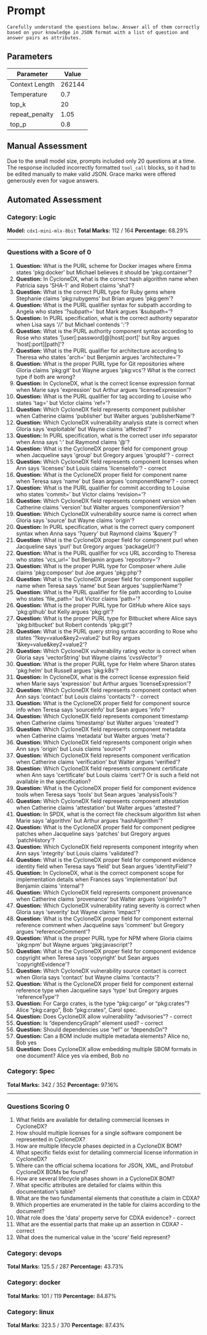 # Prompt

```
Carefully understand the questions below. Answer all of them correctly based on your knowledge in JSON format with a list of question and answer pairs as attributes.
```

## Parameters

| Parameter         | Value |
|-------------------|-------|
| Context Length    | 262144  |
| Temperature       | 0.7     |
| top_k             | 20      |
| repeat_penalty    | 1.05    |
| top_p             | 0.8     |

## Manual Assessment

Due to the small model size, prompts included only 20 questions at a time. The response included incorrectly formatted `tool_call` blocks, so it had to be edited manually to make valid JSON. Grace marks were offered generously even for vague answers.

## Automated Assessment

### Category: Logic

**Model:** `cdx1-mini-mlx-8bit`
**Total Marks:** 112 / 164
**Percentage:** 68.29%

---

### Questions with a Score of 0

1.  **Question:** What is the PURL scheme for Docker images where Emma states 'pkg:docker' but Michael believes it should be 'pkg:container'?
2.  **Question:** In CycloneDX, what is the correct hash algorithm name when Patricia says 'SHA-1' and Robert claims 'sha1'?
3.  **Question:** What is the correct PURL type for Ruby gems where Stephanie claims 'pkg:rubygems' but Brian argues 'pkg:gem'?
4.  **Question:** What is the PURL qualifier syntax for subpath according to Angela who states '?subpath=' but Mark argues '&subpath='?
5.  **Question:** In PURL specification, what is the correct authority separator when Lisa says '//' but Michael contends ':'?
6.  **Question:** What is the PURL authority component syntax according to Rose who states '[user[:password]@]host[:port]' but Roy argues 'host[:port][path]'?
7.  **Question:** What is the PURL qualifier for architecture according to Theresa who states 'arch=' but Benjamin argues 'architecture='?
8.  **Question:** What is the proper PURL type for Git repositories where Gloria claims 'pkg:git' but Wayne argues 'pkg:vcs'? What is the correct type if both are wrong?
9.  **Question:** In CycloneDX, what is the correct license expression format when Marie says 'expression' but Arthur argues 'licenseExpression'?
10. **Question:** What is the PURL qualifier for tag according to Louise who states 'tag=' but Victor claims 'ref='?
11. **Question:** Which CycloneDX field represents component publisher when Catherine claims 'publisher' but Walter argues 'publisherName'?
12. **Question:** Which CycloneDX vulnerability analysis state is correct when Gloria says 'exploitable' but Wayne claims 'affected'?
13. **Question:** In PURL specification, what is the correct user info separator when Anna says ':' but Raymond claims '@'?
14. **Question:** What is the CycloneDX proper field for component group when Jacqueline says 'group' but Gregory argues 'groupId'? - correct
15. **Question:** Which CycloneDX field represents component licenses when Ann says 'licenses' but Louis claims 'licenseInfo'? - correct
16. **Question:** What is the CycloneDX proper field for component name when Teresa says 'name' but Sean argues 'componentName'? - correct
17. **Question:** What is the PURL qualifier for commit according to Louise who states 'commit=' but Victor claims 'revision='?
18. **Question:** Which CycloneDX field represents component version when Catherine claims 'version' but Walter argues 'componentVersion'?
19. **Question:** Which CycloneDX vulnerability source name is correct when Gloria says 'source' but Wayne claims 'origin'?
20. **Question:** In PURL specification, what is the correct query component syntax when Anna says '?query' but Raymond claims '&query'?
21. **Question:** What is the CycloneDX proper field for component purl when Jacqueline says 'purl' but Gregory argues 'packageUrl'?
22. **Question:** What is the PURL qualifier for vcs URL according to Theresa who states 'vcs_url=' but Benjamin argues 'repository='?
23. **Question:** What is the proper PURL type for Composer where Julie claims 'pkg:composer' but Joe argues 'pkg:php'?
24. **Question:** What is the CycloneDX proper field for component supplier name when Teresa says 'name' but Sean argues 'supplierName'?
25. **Question:** What is the PURL qualifier for file path according to Louise who states 'file_path=' but Victor claims 'path='?
26. **Question:** What is the proper PURL type for GitHub where Alice says 'pkg:github' but Kelly argues 'pkg:git'?
27. **Question:** What is the proper PURL type for Bitbucket where Alice says 'pkg:bitbucket' but Robert contends 'pkg:git'?
28. **Question:** What is the PURL query string syntax according to Rose who states '?key=value&key2=value2' but Roy argues '&key=value&key2=value2'?
29. **Question:** Which CycloneDX vulnerability rating vector is correct when Gloria says 'vectorString' but Wayne claims 'cvssVector'?
30. **Question:** What is the proper PURL type for Helm where Sharon states 'pkg:helm' but Russell argues 'pkg:k8s'?
31. **Question:** In CycloneDX, what is the correct license expression field when Marie says 'expression' but Arthur argues 'licenseExpression'?
32. **Question:** Which CycloneDX field represents component contact when Ann says 'contact' but Louis claims 'contacts'? - correct
33. **Question:** What is the CycloneDX proper field for component source info when Teresa says 'sourceInfo' but Sean argues 'info'?
34. **Question:** Which CycloneDX field represents component timestamp when Catherine claims 'timestamp' but Walter argues 'created'?
35. **Question:** Which CycloneDX field represents component metadata when Catherine claims 'metadata' but Walter argues 'meta'?
36. **Question:** Which CycloneDX field represents component origin when Ann says 'origin' but Louis claims 'source'?
37. **Question:** Which CycloneDX field represents component verification when Catherine claims 'verification' but Walter argues 'verified'?
38. **Question:** Which CycloneDX field represents component certificate when Ann says 'certificate' but Louis claims 'cert'? Or is such a field not available in the specification?
39. **Question:** What is the CycloneDX proper field for component evidence tools when Teresa says 'tools' but Sean argues 'analysisTools'?
40. **Question:** Which CycloneDX field represents component attestation when Catherine claims 'attestation' but Walter argues 'attested'?
41. **Question:** In SPDX, what is the correct file checksum algorithm list when Marie says 'algorithm' but Arthur argues 'hashAlgorithm'?
42. **Question:** What is the CycloneDX proper field for component pedigree patches when Jacqueline says 'patches' but Gregory argues 'patchHistory'?
43. **Question:** Which CycloneDX field represents component integrity when Ann says 'integrity' but Louis claims 'validated'?
44. **Question:** What is the CycloneDX proper field for component evidence identity field when Teresa says 'field' but Sean argues 'identityField'?
45. **Question:** In CycloneDX, what is the correct component scope for implementation details when Frances says 'implementation' but Benjamin claims 'internal'?
46. **Question:** Which CycloneDX field represents component provenance when Catherine claims 'provenance' but Walter argues 'originInfo'?
47. **Question:** Which CycloneDX vulnerability rating severity is correct when Gloria says 'severity' but Wayne claims 'impact'?
48. **Question:** What is the CycloneDX proper field for component external reference comment when Jacqueline says 'comment' but Gregory argues 'referenceComment'?
49. **Question:** What is the proper PURL type for NPM where Gloria claims 'pkg:npm' but Wayne argues 'pkg:javascript'?
50. **Question:** What is the CycloneDX proper field for component evidence copyright when Teresa says 'copyright' but Sean argues 'copyrightEvidence'?
51. **Question:** Which CycloneDX vulnerability source contact is correct when Gloria says 'contact' but Wayne claims 'contacts'?
52. **Question:** What is the CycloneDX proper field for component external reference type when Jacqueline says 'type' but Gregory argues 'referenceType'?
53. **Question:** For Cargo crates, is the type “pkg:cargo” or “pkg:crates”? Alice “pkg:cargo”, Bob “pkg:crates”, Carol spec.
54. **Question:** Does CycloneDX allow vulnerability “advisories”? - correct
55. **Question:** Is “dependencyGraph” element used? - correct
56. **Question:** Should dependencies use “ref” or “dependsOn”?
57. **Question:** Can a BOM include multiple metadata elements? Alice no, Bob yes
58. **Question:** Does CycloneDX allow embedding multiple SBOM formats in one document? Alice yes via embed, Bob no

### Category: Spec

**Total Marks:** 342 / 352
**Percentage:** 97.16%

---

### Questions Scoring 0

1.  What fields are available for detailing commercial licenses in CycloneDX?
2.  How should multiple licenses for a single software component be represented in CycloneDX?
3.  How are multiple lifecycle phases depicted in a CycloneDX BOM?
4.  What specific fields exist for detailing commercial license information in CycloneDX?
5.  Where can the official schema locations for JSON, XML, and Protobuf CycloneDX BOMs be found?
6.  How are several lifecycle phases shown in a CycloneDX BOM?
7.  What specific attributes are detailed for claims within this documentation's table?
8.  What are the two fundamental elements that constitute a claim in CDXA?
9.  Which properties are enumerated in the table for claims according to the document?
10. What role does the 'data' property serve for CDXA evidence? - correct
11. What are the essential parts that make up an assertion in CDXA? - correct
12. What does the numerical value in the 'score' field represent?

### Category: devops

**Total Marks:** 125.5 / 287
**Percentage:** 43.73%

### Category: docker

**Total Marks:** 101 / 119
**Percentage:** 84.87%

### Category: linux

**Total Marks:** 323.5 / 370
**Percentage:** 87.43%

